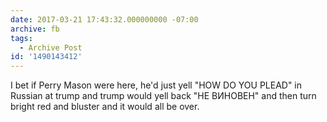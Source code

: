 ```yaml
---
date: 2017-03-21 17:43:32.000000000 -07:00
archive: fb
tags: 
  - Archive Post
id: '1490143412'
---
```


I bet if Perry Mason were here, he'd just yell "HOW DO YOU PLEAD" in Russian at trump and trump would yell back "НЕ ВИНОВЕН" and then turn bright red and bluster and it would all be over.

